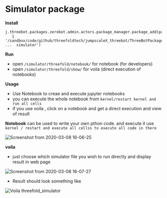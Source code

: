 # Simulator package

**Install**

```
j.threebot.packages.zerobot.admin.actors.package_manager.package_add(path=
   1 '/sandbox/code/github/threefoldtech/jumpscaleX_threebot/ThreeBotPackages/threefold/
...  simulator')
```

**Run**

- open `/simulator/threefold/notebook/` for notebook (for developers)
- open `/simulator/threefold/show/` for voila (direct execution of notebooks)

**Usage**

- Use Notebook to creae and execute jupyter notebooks
- you can execute the whole notebook from `kernel/restart kernel and run all cells`
- if you use voila , click on a notebook and get a direct execution and view of result

**Notebook**
can be used to write your own pthon code. and execute it
use `kernel / restart and execute all cellss to execute all code in there`

![Screenshot from 2020-03-08 16-06-25](https://user-images.githubusercontent.com/26298009/76164383-2cce7b80-6157-11ea-8d9b-49492c1c0cc9.png)

**voila**

- just choose which simulator file you wish to run directly and display result in web page

![Screenshot from 2020-03-08 16-07-27](https://user-images.githubusercontent.com/26298009/76164384-36f07a00-6157-11ea-8565-fef0b51e1eba.png)

- Result should look something like

![Voila  threefold_simulator](https://user-images.githubusercontent.com/526328/76513303-c69b6e80-645e-11ea-870d-5c4becc707f8.png)
